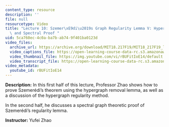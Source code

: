 ```yaml
---
content_type: resource
description: ''
file: null
resourcetype: Video
title: "Lecture 10: Szemer\xE9di\u2019s Graph Regularity Lemma V: Hypergraph Removal\
  \ and Spectral Proof "
uid: 5ca760ec-4c0a-ba7b-ab74-9f401ba0123d
video_files:
  archive_url: https://archive.org/download/MIT18.217F19/MIT18_217F19_lec10_300k.mp4
  video_captions_file: https://open-learning-course-data-rc.s3.amazonaws.com/18-217-graph-theory-and-additive-combinatorics-fall-2019/3303e3faddcd578da6d4bb592bb777af_rBUFitIoE14.vtt
  video_thumbnail_file: https://img.youtube.com/vi/rBUFitIoE14/default.jpg
  video_transcript_file: https://open-learning-course-data-rc.s3.amazonaws.com/18-217-graph-theory-and-additive-combinatorics-fall-2019/ba6960a6b190c6f6e9c5bef56af00038_rBUFitIoE14.pdf
video_metadata:
  youtube_id: rBUFitIoE14
---
```


**Description:** In this first half of this lecture, Professor Zhao shows how to prove Szemerédi’s theorem using the hypergraph removal lemma, as well as a discussion of the hypergraph regularity method.

In the second half, he discusses a spectral graph theoretic proof of Szemerédi’s regularity lemma.

**Instructor:** Yufei Zhao